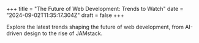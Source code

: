 +++
title = "The Future of Web Development: Trends to Watch"
date = "2024-09-02T11:35:17.304Z"
draft = false
+++

  Explore the latest trends shaping the future of web development, from AI-driven design to the rise of JAMstack.
        